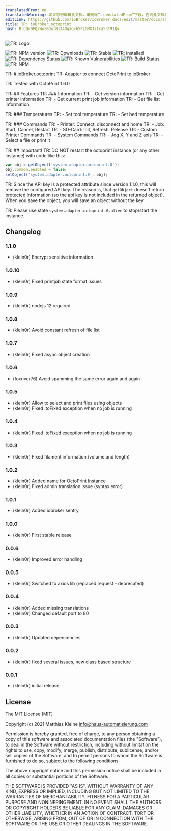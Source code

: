 ```yaml
---
translatedFrom: en
translatedWarning: 如果您想编辑此文档，请删除“translatedFrom”字段，否则此文档将再次自动翻译
editLink: https://github.com/ioBroker/ioBroker.docs/edit/master/docs/zh-cn/adapterref/iobroker.octoprint/README.md
title: TR: ioBroker.octoprint
hash: BrgQr0FQ/Wwz8Owf81J4OqXqvh5PzGMXJifra53T91Q=
---
```

![TR: Logo](../../../en/adapterref/iobroker.octoprint/admin/octoprint.png)

![TR: NPM version](http://img.shields.io/npm/v/iobroker.octoprint.svg)
![TR: Downloads](https://img.shields.io/npm/dm/iobroker.octoprint.svg)
![TR: Stable](http://iobroker.live/badges/octoprint-stable.svg)
![TR: installed](http://iobroker.live/badges/octoprint-installed.svg)
![TR: Dependency Status](https://img.shields.io/david/klein0r/iobroker.octoprint.svg)
![TR: Known Vulnerabilities](https://snyk.io/test/github/klein0r/ioBroker.octoprint/badge.svg)
![TR: Build Status](http://img.shields.io/travis/klein0r/ioBroker.octoprint.svg)
![TR: NPM](https://nodei.co/npm/iobroker.octoprint.png?downloads=true)

TR: # ioBroker.octoprint
TR: Adapter to connect OctoPrint to ioBroker

TR: Tested with OctoPrint 1.6.0

TR: ## Features
TR: ### Information
TR: - Get version information
TR: - Get printer information
TR: - Get current print job information
TR: - Get file list information

TR: ### Temperatures
TR: - Set tool temperature
TR: - Set bed temperature

TR: ### Commands
TR: - Printer: Connect, disconnect and home
TR: - Job: Start, Cancel, Restart
TR: - SD-Card: Init, Refresh, Release
TR: - Custom Printer Commands
TR: - System Commands
TR: - Jog X, Y and Z axis
TR: - Select a file or print it

TR: ## Important!
TR: DO NOT restart the octoprint instance (or any other instance) with code like this:

```javascript
var obj = getObject('system.adapter.octoprint.0');
obj.common.enabled = false;
setObject('system.adapter.octoprint.0', obj);
```

TR: Since the API key is a protected attribute since version 1.1.0, this will remove the configured API key. The reason is, that `getObject` doesn't return protected information (so the api key is not included in the returned object). When you save the object, you will save an object without the key.

TR: Please use state `system.adapter.octoprint.0.alive` to stop/start the instance.

## Changelog

### 1.1.0

* (klein0r) Encrypt sensitive information

### 1.0.10

* (klein0r) Fixed printjob state format issues

### 1.0.9

* (klein0r) nodejs 12 required

### 1.0.8

* (klein0r) Avoid constant refresh of file list

### 1.0.7

* (klein0r) Fixed async object creation

### 1.0.6

* (foxriver76) Avoid spamming the same error again and again

### 1.0.5

* (klein0r) Allow to select and print files using objects
* (klein0r) Fixed .toFixed exception when no job is running

### 1.0.4

* (klein0r) Fixed .toFixed exception when no job is running

### 1.0.3

* (klein0r) Fixed filament information (volume and length)

### 1.0.2

* (klein0r) Added name for OctoPrint Instance
* (klein0r) Fixed admin translation issue (syntax error)

### 1.0.1

* (klein0r) Added iobroker sentry

### 1.0.0

* (klein0r) First stable release

### 0.0.6

* (klein0r) Improved error handling

### 0.0.5

* (klein0r) Switched to axios lib (replaced request - deprecated)

### 0.0.4

* (klein0r) Added missing translations
* (klein0r) Changed default port to 80

### 0.0.3

* (klein0r) Updated depencencies

### 0.0.2

* (klein0r) fixed several issues, new class based structure

### 0.0.1

* (klein0r) initial release

## License

The MIT License (MIT)

Copyright (c) 2021 Matthias Kleine <info@haus-automatisierung.com>

Permission is hereby granted, free of charge, to any person obtaining a copy
of this software and associated documentation files (the "Software"), to deal
in the Software without restriction, including without limitation the rights
to use, copy, modify, merge, publish, distribute, sublicense, and/or sell
copies of the Software, and to permit persons to whom the Software is
furnished to do so, subject to the following conditions:

The above copyright notice and this permission notice shall be included in
all copies or substantial portions of the Software.

THE SOFTWARE IS PROVIDED "AS IS", WITHOUT WARRANTY OF ANY KIND, EXPRESS OR
IMPLIED, INCLUDING BUT NOT LIMITED TO THE WARRANTIES OF MERCHANTABILITY,
FITNESS FOR A PARTICULAR PURPOSE AND NONINFRINGEMENT. IN NO EVENT SHALL THE
AUTHORS OR COPYRIGHT HOLDERS BE LIABLE FOR ANY CLAIM, DAMAGES OR OTHER
LIABILITY, WHETHER IN AN ACTION OF CONTRACT, TORT OR OTHERWISE, ARISING FROM,
OUT OF OR IN CONNECTION WITH THE SOFTWARE OR THE USE OR OTHER DEALINGS IN
THE SOFTWARE.
